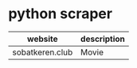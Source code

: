 # python scraper

| website | description |
|-----------|--------------------------------------------|
| sobatkeren.club	| Movie |
